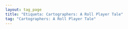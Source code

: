 ```yaml
---
layout: tag_page
title: "Etiqueta: Cartographers: A Roll Player Tale"
tag: "Cartographers: A Roll Player Tale"
---
```

